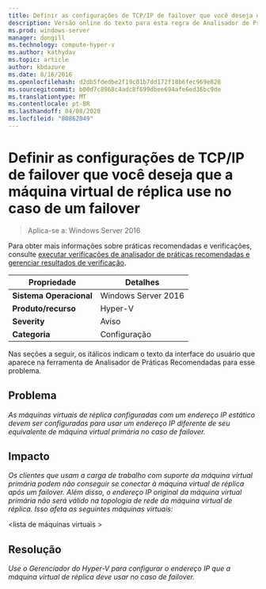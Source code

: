 ```yaml
---
title: Definir as configurações de TCP/IP de failover que você deseja que a máquina virtual de réplica use no caso de um failover
description: Versão online do texto para esta regra de Analisador de Práticas Recomendadas.
ms.prod: windows-server
manager: dongill
ms.technology: compute-hyper-v
ms.author: kathydav
ms.topic: article
author: kbdazure
ms.date: 8/16/2016
ms.openlocfilehash: d2db5fdedbe2f19c01b7dd172f18b6fec969e828
ms.sourcegitcommit: b00d7c8968c4adc8f699dbee694afe6ed36bc9de
ms.translationtype: MT
ms.contentlocale: pt-BR
ms.lasthandoff: 04/08/2020
ms.locfileid: "80862049"
---
```

# <a name="configure-the-failover-tcpip-settings-that-you-want-the-replica-virtual-machine-to-use-in-the-event-of-a-failover"></a>Definir as configurações de TCP/IP de failover que você deseja que a máquina virtual de réplica use no caso de um failover

>Aplica-se a: Windows Server 2016
 
Para obter mais informações sobre práticas recomendadas e verificações, consulte [executar verificações de analisador de práticas recomendadas e gerenciar resultados de verificação](https://go.microsoft.com/fwlink/p/?LinkID=223177).  
  
|Propriedade|Detalhes|  
|-|-|  
|**Sistema Operacional**|Windows Server 2016|  
|**Produto/recurso**|Hyper-V|  
|**Severity**|Aviso|  
|**Categoria**|Configuração|  
  
Nas seções a seguir, os itálicos indicam o texto da interface do usuário que aparece na ferramenta de Analisador de Práticas Recomendadas para esse problema.
  
## <a name="issue"></a>Problema  
*As máquinas virtuais de réplica configuradas com um endereço IP estático devem ser configuradas para usar um endereço IP diferente de seu equivalente de máquina virtual primária no caso de failover.*  
  
## <a name="impact"></a>Impacto  
*Os clientes que usam a carga de trabalho com suporte da máquina virtual primária podem não conseguir se conectar à máquina virtual de réplica após um failover. Além disso, o endereço IP original da máquina virtual primária não será válido na topologia de rede da máquina virtual de réplica. Isso afeta as seguintes máquinas virtuais:*  
  
\<lista de máquinas virtuais >  
  
## <a name="resolution"></a>Resolução  
*Use o Gerenciador do Hyper-V para configurar o endereço IP que a máquina virtual de réplica deve usar no caso de failover.*  
  


